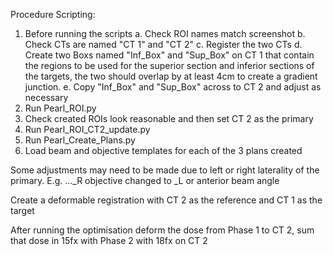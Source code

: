Procedure
Scripting:
1. Before running the scripts
	a. Check ROI names match screenshot
	b. Check CTs are named "CT 1" and "CT 2"
	c. Register the two CTs
	d. Create two Boxs named "Inf_Box" and "Sup_Box" on CT 1 that contain the regions to be used for the superior section and inferior sections of the targets, the two should overlap by at least 4cm to create a gradient junction. 
	e. Copy "Inf_Box" and "Sup_Box" across to CT 2 and adjust as necessary
2. Run Pearl_ROI.py
3. Check created ROIs look reasonable and then set CT 2 as the primary
4. Run Pearl_ROI_CT2_update.py
5. Run Pearl_Create_Plans.py
6. Load beam and objective templates for each of the 3 plans created

Some adjustments may need to be made due to left or right laterality of the primary. E.g. ..._R objective changed to _L or anterior beam angle

Create a deformable registration with CT 2 as the reference and CT 1 as the target

After running the optimisation deform the dose from Phase 1 to CT 2, sum that dose in 15fx with Phase 2 with 18fx on CT 2
